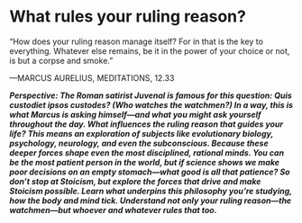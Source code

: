 # What rules your ruling reason?

“How does your ruling reason manage itself? For in that is the key
to everything. Whatever else remains, be it in the power of your
choice or not, is but a corpse and smoke.”

—MARCUS AURELIUS, MEDITATIONS, 12.33


***Perspective: The Roman satirist Juvenal is famous for this question: Quis custodiet ipsos custodes? (Who watches the watchmen?) In a way, this is what Marcus is asking himself—and what you might ask yourself throughout the day. What influences the ruling reason that guides your life? This means an exploration of subjects like evolutionary biology, psychology, neurology, and even the subconscious. Because these deeper forces shape even the most disciplined, rational minds. You can be the most patient person in the world, but if science shows we make poor decisions on an empty stomach—what good is all that patience? So don’t stop at Stoicism, but explore the forces that drive and make Stoicism possible. Learn what underpins this philosophy you’re studying, how the body and mind tick. Understand not only your ruling reason—the watchmen—but whoever and whatever rules that too.***